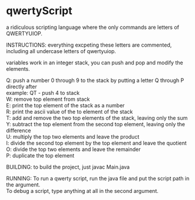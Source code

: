# qwertyScript
a ridiculous scripting language where the only commands are letters of QWERTYUIOP.

INSTRUCTIONS:
everything excpeting these letters are commented, including all undercase letters of qwertyuiop.

variables work in an integer stack, you can push and pop and modify the elements.

Q: push a number 0 through 9 to the stack by putting a letter Q through P directly after<br>
    example: QT - push 4 to stack<br>
W: remove top element from stack<br>
E: print the top element of the stack as a number<br>
R: print the ascii value of the to element of the stack<br>
T: add and remove the two top elements of the stack, leaving only the sum<br>
Y: subtract the top element from the second top element, leaving only the difference<br>
U: multiply the top two elements and leave the product<br>
I: divide the second top element by the top element and leave the quotient<br>
O: divide the top two elements and leave the remainder<br>
P: duplicate the top element<br>

BUILDING:
to build the project, just javac Main.java

RUNNING:
To run a qwerty script, run the java file and put the script path in the argument.<br>
To debug a script, type anything at all in the second argument.
